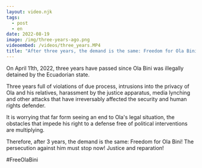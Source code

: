 ```yaml
---
layout: video.njk
tags:
  - post
  - en
date: 2022-08-19
image: /img/three-years-ago.png
videoembed: /videos/three_years.MP4
title: "After three years, the demand is the same: Freedom for Ola Bini!"
---
```

On April 11th, 2022, three years have passed since Ola Bini was illegally detained by the Ecuadorian state.

Three years full of violations of due process, intrusions into the privacy of Ola and his relatives, harassment by the
justice apparatus, media lynching and other attacks that have irreversably affected the security and human rights
defender.

It is worrying that far form seeing an end to Ola's legal situation, the obstacles that impede his right to a defense
free of political interventions are multiplying.

Therefore, after 3 years, the demand is the same: Freedom for Ola Bini! The persecution against him must stop now!
Justice and reparation!

#FreeOlaBini
